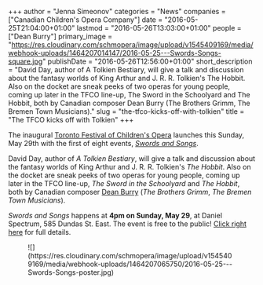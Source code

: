 +++
author = "Jenna Simeonov"
categories = "News"
companies = ["Canadian Children's Opera Company"]
date = "2016-05-25T21:04:00+01:00"
lastmod = "2016-05-26T13:03:00+01:00"
people = ["Dean Burry"]
primary_image = "https://res.cloudinary.com/schmopera/image/upload/v1545409169/media/webhook-uploads/1464207014147/2016-05-25---Swords-Songs-square.jpg"
publishDate = "2016-05-26T12:56:00+01:00"
short_description = "David Day, author of A Tolkien Bestiary, will give a talk and discussion about the fantasy worlds of King Arthur and J. R. R. Tolkien&#039;s The Hobbit. Also on the docket are sneak peeks of two operas for young people, coming up later in the TFCO line-up, The Sword in the Schoolyard and The Hobbit, both by Canadian composer Dean Burry (The Brothers Grimm, The Bremen Town Musicians)."
slug = "the-tfco-kicks-off-with-tolkien"
title = "The TFCO kicks off with Tolkien"
+++

The inaugural [Toronto Festival of Children's Opera](http://www.canadianchildrensopera.com/content/TFCO.html) launches this Sunday, May 29th with the first of eight events, [*Swords and Songs*](http://www.canadianchildrensopera.com/content/swords-and-songs.html). 

David Day, author of *A Tolkien Bestiary*, will give a talk and discussion about the fantasy worlds of King Arthur and J. R. R. Tolkien's *The Hobbit*. Also on the docket are sneak peeks of two operas for young people, coming up later in the TFCO line-up, *The Sword in the Schoolyard* and *The Hobbit*, both by Canadian composer [Dean Burry](/scene/people/dean-burry/) (*The Brothers Grimm*, *The Bremen Town Musicians*).

*Swords and Songs* happens at **4pm on Sunday, May 29**, at Daniel Spectrum, 585 Dundas St. East. The event is free to the public! [Click right here](http://www.canadianchildrensopera.com/content/swords-and-songs.html) for full details.

<figure data-type="image">
![](https://res.cloudinary.com/schmopera/image/upload/v1545409169/media/webhook-uploads/1464207065750/2016-05-25---Swords-Songs-poster.jpg)
</figure>
